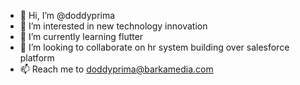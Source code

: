 - 👋 Hi, I’m @doddyprima
- 👀 I’m interested in new technology innovation
- 🌱 I’m currently learning flutter
- 💞️ I’m looking to collaborate on hr system building over salesforce platform
- 📫 Reach me to doddyprima@barkamedia.com 

<!---
doddyprima/doddyprima is a ✨ special ✨ repository because its `README.md` (this file) appears on your GitHub profile.
You can click the Preview link to take a look at your changes.
--->
